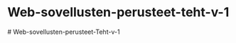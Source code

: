 # Web-sovellusten-perusteet-teht-v-1
#   W e b - s o v e l l u s t e n - p e r u s t e e t - T e h t - v - 1  
 